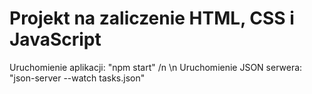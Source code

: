 # Projekt na zaliczenie HTML, CSS i JavaScript
Uruchomienie aplikacji: "npm start" /n \n
Uruchomienie JSON serwera: "json-server --watch tasks.json"
